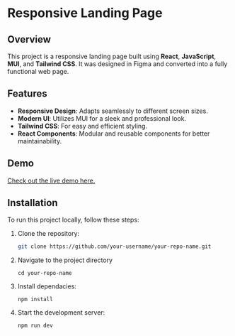 # Responsive Landing Page

## Overview

This project is a responsive landing page built using **React**, **JavaScript**, **MUI**, and **Tailwind CSS**. It was designed in Figma and converted into a fully functional web page.

## Features

- **Responsive Design**: Adapts seamlessly to different screen sizes.
- **Modern UI**: Utilizes MUI for a sleek and professional look.
- **Tailwind CSS**: For easy and efficient styling.
- **React Components**: Modular and reusable components for better maintainability.

## Demo

[Check out the live demo here.](https://positivus-landing-page-rust.vercel.app/)

## Installation

To run this project locally, follow these steps:

1. Clone the repository:
   ```bash
   git clone https://github.com/your-username/your-repo-name.git

2. Navigate to the project directory
    ```
    cd your-repo-name

4. Install dependacies:
    ```
    npm install     

5. Start the development server:
    ```
    npm run dev
